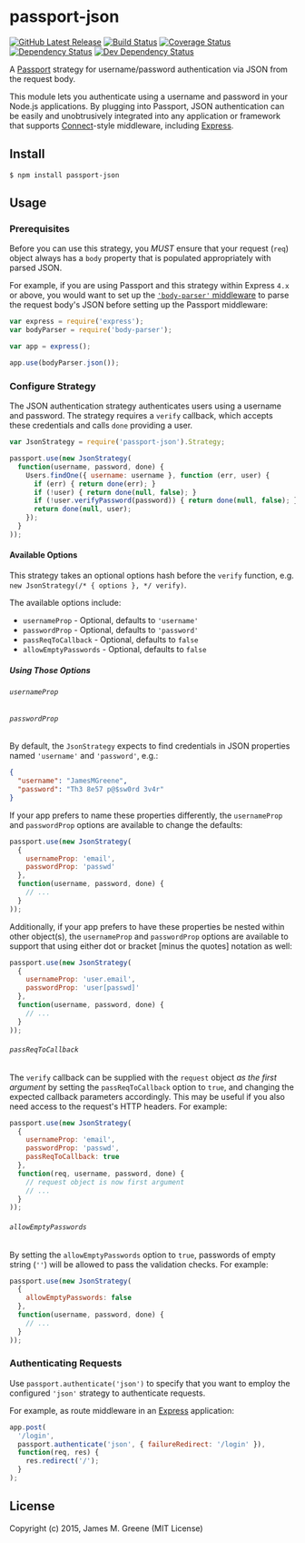 # passport-json
[![GitHub Latest Release](https://badge.fury.io/gh/JamesMGreene%2Fpassport-json.svg)](https://github.com/JamesMGreene/passport-json) [![Build Status](https://secure.travis-ci.org/JamesMGreene/passport-json.svg?branch=master)](https://travis-ci.org/JamesMGreene/passport-json) [![Coverage Status](https://coveralls.io/repos/JamesMGreene/passport-json/badge.svg?branch=master&service=github)](https://coveralls.io/github/JamesMGreene/passport-json?branch=master) [![Dependency Status](https://david-dm.org/JamesMGreene/passport-json.svg?theme=shields.io)](https://david-dm.org/JamesMGreene/passport-json) [![Dev Dependency Status](https://david-dm.org/JamesMGreene/passport-json/dev-status.svg?theme=shields.io)](https://david-dm.org/JamesMGreene/passport-json#info=devDependencies)


A [Passport][] strategy for username/password authentication via JSON from the request body.

This module lets you authenticate using a username and password in your Node.js
applications.  By plugging into Passport, JSON authentication can be easily and
unobtrusively integrated into any application or framework that supports
[Connect][]-style middleware, including
[Express][].


## Install

```shell
$ npm install passport-json
```


## Usage

### Prerequisites

Before you can use this strategy, you _MUST_ ensure that your request (`req`) object always has a `body` property that is populated appropriately with parsed JSON.

For example, if you are using Passport and this strategy within Express `4.x` or above, you would want to set up the [`'body-parser'` middleware](https://www.npmjs.com/package/body-parser) to parse the request body's JSON before setting up the Passport middleware:

```js
var express = require('express');
var bodyParser = require('body-parser');

var app = express();

app.use(bodyParser.json());
```


### Configure Strategy

The JSON authentication strategy authenticates users using a username and
password.  The strategy requires a `verify` callback, which accepts these
credentials and calls `done` providing a user.

```js
var JsonStrategy = require('passport-json').Strategy;

passport.use(new JsonStrategy(
  function(username, password, done) {
    Users.findOne({ username: username }, function (err, user) {
      if (err) { return done(err); }
      if (!user) { return done(null, false); }
      if (!user.verifyPassword(password)) { return done(null, false); }
      return done(null, user);
    });
  }
));
```

#### Available Options

This strategy takes an optional options hash before the `verify` function, e.g. `new JsonStrategy(/* { options }, */ verify)`.

The available options include:

 - `usernameProp` - Optional, defaults to `'username'`
 - `passwordProp` - Optional, defaults to `'password'`
 - `passReqToCallback` - Optional, defaults to `false`
 - `allowEmptyPasswords` - Optional, defaults to `false`


##### Using Those Options

###### `usernameProp`
###### `passwordProp`

By default, the `JsonStrategy` expects to find credentials in JSON properties named `'username'` and `'password'`, e.g.:

```json
{
  "username": "JamesMGreene",
  "password": "Th3 8e57 p@$sw0rd 3v4r"
}
```

If your app prefers to name these properties differently, the `usernameProp` and `passwordProp` options are available to change the defaults:

```js
passport.use(new JsonStrategy(
  {
    usernameProp: 'email',
    passwordProp: 'passwd'
  },
  function(username, password, done) {
    // ...
  }
));
```

Additionally, if your app prefers to have these properties be nested within other object(s), the `usernameProp` and `passwordProp` options are available to support that using either dot or bracket [minus the quotes] notation as well:

```js
passport.use(new JsonStrategy(
  {
    usernameProp: 'user.email',
    passwordProp: 'user[passwd]'
  },
  function(username, password, done) {
    // ...
  }
));
```


###### `passReqToCallback`

The `verify` callback can be supplied with the `request` object _as the first argument_ by setting the `passReqToCallback` option to `true`, and changing the expected callback parameters accordingly. This may be useful if you also need access to the request's HTTP headers. For example:

```js
passport.use(new JsonStrategy(
  {
    usernameProp: 'email',
    passwordProp: 'passwd',
    passReqToCallback: true
  },
  function(req, username, password, done) {
    // request object is now first argument
    // ...
  }
));
```


###### `allowEmptyPasswords`

By setting the `allowEmptyPasswords` option to `true`, passwords of empty string (`''`) will be allowed to pass the validation checks. For example:

```js
passport.use(new JsonStrategy(
  {
    allowEmptyPasswords: false
  },
  function(username, password, done) {
    // ...
  }
));
```


### Authenticating Requests

Use `passport.authenticate('json')` to specify that you want to employ the configured `'json'` strategy to authenticate requests.

For example, as route middleware in an [Express][] application:

```js
app.post(
  '/login', 
  passport.authenticate('json', { failureRedirect: '/login' }),
  function(req, res) {
    res.redirect('/');
  }
);
```


## License

Copyright (c) 2015, James M. Greene (MIT License)



<!--- RESOURCE LINKS -->

[Passport]: http://passportjs.org/
[Connect]: http://www.senchalabs.org/connect/
[Express]: http://expressjs.com/
